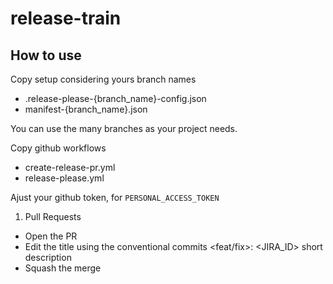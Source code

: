 # release-train

## How to use

Copy setup considering yours branch names
-  .release-please-{branch_name}-config.json
-  manifest-{branch_name}.json

You can use the many branches as your project needs.


Copy github workflows
- create-release-pr.yml
- release-please.yml

Ajust your github token, for `PERSONAL_ACCESS_TOKEN`


1. Pull Requests

- Open the PR
- Edit the title using the conventional commits
    <feat/fix>: <JIRA_ID> short description
- Squash the merge

